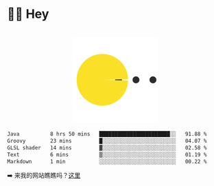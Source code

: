 
# 👋🏻 Hey
<div align="center">
	<br>
	<img src="https://raw.githubusercontent.com/Aniket965/Aniket965/master/pacman.svg?sanitize=true" width="200" height="200">
	<br>
</div>

<!--START_SECTION:waka-->
```text
Java          8 hrs 50 mins   ███████████████████████░░   91.88 % 
Groovy        23 mins         █░░░░░░░░░░░░░░░░░░░░░░░░   04.07 % 
GLSL shader   14 mins         ▓░░░░░░░░░░░░░░░░░░░░░░░░   02.58 % 
Text          6 mins          ▒░░░░░░░░░░░░░░░░░░░░░░░░   01.19 % 
Markdown      1 min           ░░░░░░░░░░░░░░░░░░░░░░░░░   00.22 % 
```
<!--END_SECTION:waka-->

 ➡️  来我的网站瞧瞧吗？[这里](https://www.shaolongfei.com)
